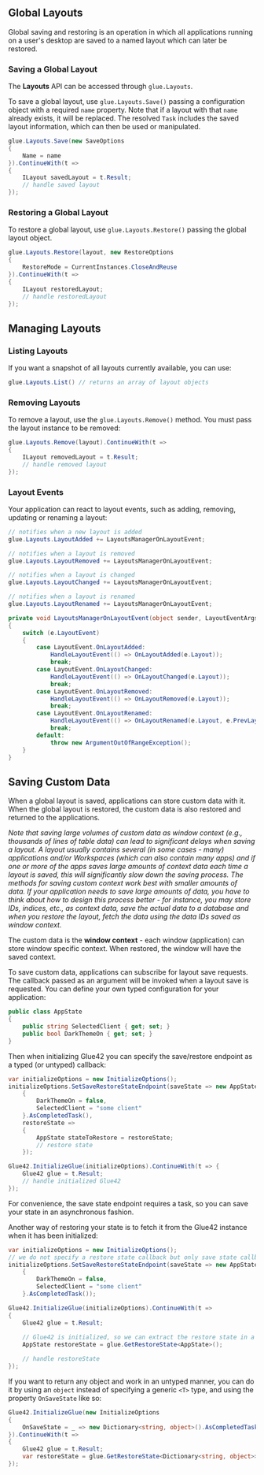 ## Global Layouts

Global saving and restoring is an operation in which all applications running on a user's desktop are saved to a named layout which can later be restored.

### Saving a Global Layout

The **Layouts** API can be accessed through `glue.Layouts`.

To save a global layout, use `glue.Layouts.Save()` passing a configuration object with a required `name` property. Note that if a layout with that `name` already exists, it will be replaced. The resolved `Task` includes the saved layout information, which can then be used or manipulated.

```csharp
glue.Layouts.Save(new SaveOptions
{
    Name = name
}).ContinueWith(t =>
{
    ILayout savedLayout = t.Result;
    // handle saved layout
});
```

### Restoring a Global Layout

To restore a global layout, use `glue.Layouts.Restore()` passing the global layout object.

```csharp
glue.Layouts.Restore(layout, new RestoreOptions
{
    RestoreMode = CurrentInstances.CloseAndReuse
}).ContinueWith(t =>
{
    ILayout restoredLayout;
    // handle restoredLayout
});
```

## Managing Layouts

### Listing Layouts

If you want a snapshot of all layouts currently available, you can use:

```csharp
glue.Layouts.List() // returns an array of layout objects
```

### Removing Layouts

To remove a layout, use the `glue.Layouts.Remove()` method. You must pass the layout instance to be removed:

```csharp
glue.Layouts.Remove(layout).ContinueWith(t => 
{
    ILayout removedLayout = t.Result;
    // handle removed layout
});
```

### Layout Events

Your application can react to layout events, such as adding, removing, updating or renaming a layout:

```csharp
// notifies when a new layout is added
glue.Layouts.LayoutAdded += LayoutsManagerOnLayoutEvent;

// notifies when a layout is removed
glue.Layouts.LayoutRemoved += LayoutsManagerOnLayoutEvent;

// notifies when a layout is changed
glue.Layouts.LayoutChanged += LayoutsManagerOnLayoutEvent;

// notifies when a layout is renamed
glue.Layouts.LayoutRenamed += LayoutsManagerOnLayoutEvent;

private void LayoutsManagerOnLayoutEvent(object sender, LayoutEventArgs e)
{
    switch (e.LayoutEvent)
    {
        case LayoutEvent.OnLayoutAdded:
            HandleLayoutEvent(() => OnLayoutAdded(e.Layout));
            break;
        case LayoutEvent.OnLayoutChanged:
            HandleLayoutEvent(() => OnLayoutChanged(e.Layout));
            break;
        case LayoutEvent.OnLayoutRemoved:
            HandleLayoutEvent(() => OnLayoutRemoved(e.Layout));
            break;
        case LayoutEvent.OnLayoutRenamed:
            HandleLayoutEvent(() => OnLayoutRenamed(e.Layout, e.PrevLayout));
            break;
        default:
            throw new ArgumentOutOfRangeException();
    }
}
```

## Saving Custom Data

When a global layout is saved, applications can store custom data with it. When the global layout is restored, the custom data is also restored and returned to the applications.

*Note that saving large volumes of custom data as window context (e.g., thousands of lines of table data) can lead to significant delays when saving a layout. A layout usually contains several (in some cases - many) applications and/or Workspaces (which can also contain many apps) and if one or more of the apps saves large amounts of context data each time a layout is saved, this will significantly slow down the saving process. The methods for saving custom context work best with smaller amounts of data. If your application needs to save large amounts of data, you have to think about how to design this process better - for instance, you may store IDs, indices, etc., as context data, save the actual data to a database and when you restore the layout, fetch the data using the data IDs saved as window context.*

The custom data is the **window context** - each window (application) can store window specific context. When restored, the window will have the saved context.

To save custom data, applications can subscribe for layout save requests. The callback passed as an argument will be invoked when a layout save is requested.
You can define your own typed configuration for your application:

```csharp
public class AppState
{
    public string SelectedClient { get; set; }
    public bool DarkThemeOn { get; set; }
}
```

Then when initializing Glue42 you can specify the save/restore endpoint as a typed (or untyped) callback:

```csharp
var initializeOptions = new InitializeOptions();
initializeOptions.SetSaveRestoreStateEndpoint(saveState => new AppState
    {
        DarkThemeOn = false,
        SelectedClient = "some client"
    }.AsCompletedTask(),
    restoreState =>
    {
        AppState stateToRestore = restoreState;
        // restore state
    });

Glue42.InitializeGlue(initializeOptions).ContinueWith(t => {
    Glue42 glue = t.Result;
    // handle initialized Glue42
});
```

For convenience, the save state endpoint requires a task, so you can save your state in an asynchronous fashion.

Another way of restoring your state is to fetch it from the Glue42 instance when it has been initialized:

```csharp
var initializeOptions = new InitializeOptions();
// we do not specify a restore state callback but only save state callback
initializeOptions.SetSaveRestoreStateEndpoint(saveState => new AppState
    {
        DarkThemeOn = false,
        SelectedClient = "some client"
    }.AsCompletedTask());

Glue42.InitializeGlue(initializeOptions).ContinueWith(t => 
{
    Glue42 glue = t.Result;
    
    // Glue42 is initialized, so we can extract the restore state in a typed fashion like so:
    AppState restoreState = glue.GetRestoreState<AppState>();

    // handle restoreState
});
```

If you want to return any object and work in an untyped manner, you can do it by using an `object` instead of specifying a generic `<T>` type, and using the property `OnSaveState` like so:

```csharp
Glue42.InitializeGlue(new InitializeOptions
{
    OnSaveState = _ => new Dictionary<string, object>().AsCompletedTask<object>()
}).ContinueWith(t => 
{
    Glue42 glue = t.Result;
    var restoreState = glue.GetRestoreState<Dictionary<string, object>>();
});
``` 